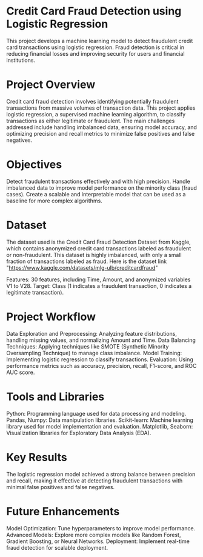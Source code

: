 # Credit Card Fraud Detection using Logistic Regression
This project develops a machine learning model to detect fraudulent credit card transactions using logistic regression. Fraud detection is critical in reducing financial losses and improving security for users and financial institutions.

# Project Overview
Credit card fraud detection involves identifying potentially fraudulent transactions from massive volumes of transaction data. This project applies logistic regression, a supervised machine learning algorithm, to classify transactions as either legitimate or fraudulent. The main challenges addressed include handling imbalanced data, ensuring model accuracy, and optimizing precision and recall metrics to minimize false positives and false negatives.

# Objectives
Detect fraudulent transactions effectively and with high precision.
Handle imbalanced data to improve model performance on the minority class (fraud cases).
Create a scalable and interpretable model that can be used as a baseline for more complex algorithms.
# Dataset
The dataset used is the Credit Card Fraud Detection Dataset from Kaggle, which contains anonymized credit card transactions labeled as fraudulent or non-fraudulent. This dataset is highly imbalanced, with only a small fraction of transactions labeled as fraud. Here is the dataset link
      "https://www.kaggle.com/datasets/mlg-ulb/creditcardfraud"

Features: 30 features, including Time, Amount, and anonymized variables V1 to V28.
Target: Class (1 indicates a fraudulent transaction, 0 indicates a legitimate transaction).
# Project Workflow
Data Exploration and Preprocessing: Analyzing feature distributions, handling missing values, and normalizing Amount and Time.
Data Balancing Techniques: Applying techniques like SMOTE (Synthetic Minority Oversampling Technique) to manage class imbalance.
Model Training: Implementing logistic regression to classify transactions.
Evaluation: Using performance metrics such as accuracy, precision, recall, F1-score, and ROC AUC score.
# Tools and Libraries
Python: Programming language used for data processing and modeling.
Pandas, Numpy: Data manipulation libraries.
Scikit-learn: Machine learning library used for model implementation and evaluation.
Matplotlib, Seaborn: Visualization libraries for Exploratory Data Analysis (EDA).
# Key Results
The logistic regression model achieved a strong balance between precision and recall, making it effective at detecting fraudulent transactions with minimal false positives and false negatives.

# Future Enhancements
Model Optimization: Tune hyperparameters to improve model performance.
Advanced Models: Explore more complex models like Random Forest, Gradient Boosting, or Neural Networks.
Deployment: Implement real-time fraud detection for scalable deployment.
